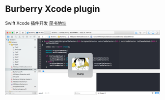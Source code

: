 # Burberry Xcode plugin 


Swift Xcode 插件开发
[简书地址](http://www.jianshu.com/p/0501b20e31ee)

![image](https://github.com/dimsky/Burberry/raw/master/images/xcodealert.png)

